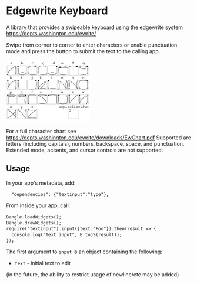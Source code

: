 # Edgewrite Keyboard

A library that provides a swipeable keyboard using the edgewrite system https://depts.washington.edu/ewrite/

Swipe from corner to corner to enter characters or enable punctuation mode and press the button to submit the text to the calling app. 

![](letters.gif)

For a full character chart see https://depts.washington.edu/ewrite/downloads/EwChart.pdf
Supported are letters (including capitals), numbers, backspace, space, and punctuation. Extended mode, accents, and cursor controls are not supported.

## Usage

In your app's metadata, add:

```
  "dependencies": {"textinput":"type"},
```

From inside your app, call:

```
Bangle.loadWidgets();
Bangle.drawWidgets();
require("textinput").input({text:"Foo"}).then(result => {
  console.log("Text input", E.toJS(result));
});
```

The first argument to `input` is an object containing the following:

* `text` - initial text to edit

(in the future, the ability to restrict usage of newline/etc may be added)

